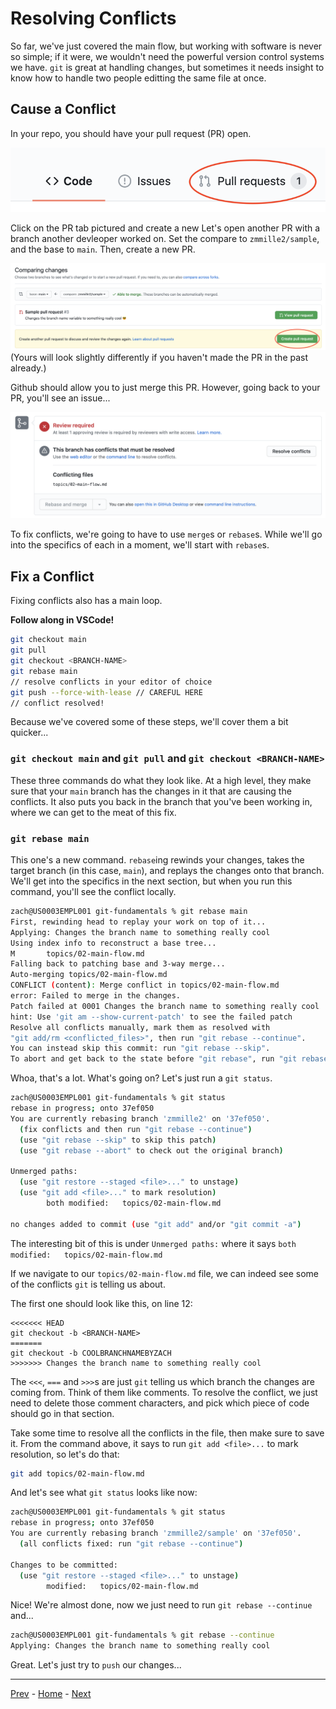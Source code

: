 # Resolving Conflicts
So far, we've just covered the main flow, but working with software is never so simple; if it were, we wouldn't need the powerful version control systems we have.
`git` is great at handling changes, but sometimes it needs insight to know how to handle two people editting the same file at once.

## Cause a Conflict
In your repo, you should have your pull request (PR) open.

![The Github ribbon with 1 Pull Request.](../resources/active-pr.png)

Click on the PR tab pictured and create a new 
Let's open another PR with a branch another devleoper worked on.
Set the compare to `zmmille2/sample`, and the base to `main`.
Then, create a new PR.

![The comparing changes page.](../resources/new-pr.png)
(Yours will look slightly differently if you haven't made the PR in the past already.)

Github should allow you to just merge this PR.
However, going back to your PR, you'll see an issue...

![There is a conflict, as these two changes touch the same lines in the same file.](../resources/confict.png)

To fix conflicts, we're going to have to use `merge`s or `rebase`s.
While we'll go into the specifics of each in a moment, we'll start with `rebase`s.

## Fix a Conflict

Fixing conflicts also has a main loop.

**Follow along in VSCode!**

```bash
git checkout main
git pull
git checkout <BRANCH-NAME>
git rebase main
// resolve conflicts in your editor of choice
git push --force-with-lease // CAREFUL HERE
// conflict resolved!
```

Because we've covered some of these steps, we'll cover them a bit quicker...

### `git checkout main` and `git pull` and `git checkout <BRANCH-NAME>`
These three commands do what they look like.
At a high level, they make sure that your `main` branch has the changes in it that are causing the conflicts.
It also puts you back in the branch that you've been working in, where we can get to the meat of this fix.

### `git rebase main`
This one's a new command.
`rebase`ing rewinds your changes, takes the target branch (in this case, `main`), and replays the changes onto that branch.
We'll get into the specifics in the next section, but when you run this command, you'll see the conflict locally.

```bash
zach@US0003EMPL001 git-fundamentals % git rebase main
First, rewinding head to replay your work on top of it...
Applying: Changes the branch name to something really cool
Using index info to reconstruct a base tree...
M       topics/02-main-flow.md
Falling back to patching base and 3-way merge...
Auto-merging topics/02-main-flow.md
CONFLICT (content): Merge conflict in topics/02-main-flow.md
error: Failed to merge in the changes.
Patch failed at 0001 Changes the branch name to something really cool
hint: Use 'git am --show-current-patch' to see the failed patch
Resolve all conflicts manually, mark them as resolved with
"git add/rm <conflicted_files>", then run "git rebase --continue".
You can instead skip this commit: run "git rebase --skip".
To abort and get back to the state before "git rebase", run "git rebase --abort".
```

Whoa, that's a lot.
What's going on?
Let's just run a `git status`.

```bash
zach@US0003EMPL001 git-fundamentals % git status                                                  
rebase in progress; onto 37ef050
You are currently rebasing branch 'zmmille2' on '37ef050'.
  (fix conflicts and then run "git rebase --continue")
  (use "git rebase --skip" to skip this patch)
  (use "git rebase --abort" to check out the original branch)

Unmerged paths:
  (use "git restore --staged <file>..." to unstage)
  (use "git add <file>..." to mark resolution)
        both modified:   topics/02-main-flow.md

no changes added to commit (use "git add" and/or "git commit -a")
```

The interesting bit of this is under `Unmerged paths:` where it says `both modified:   topics/02-main-flow.md`

If we navigate to our `topics/02-main-flow.md` file, we can indeed see some of the conflicts `git` is telling us about.

The first one should look like this, on line 12:
```
<<<<<<< HEAD
git checkout -b <BRANCH-NAME>
=======
git checkout -b COOLBRANCHNAMEBYZACH
>>>>>>> Changes the branch name to something really cool
```

The `<<<`, `===` and `>>>`s are just `git` telling us which branch the changes are coming from.
Think of them like comments.
To resolve the conflict, we just need to delete those comment characters, and pick which piece of code should go in that section.

Take some time to resolve all the conflicts in the file, then make sure to save it.
From the command above, it says to run `git add <file>...` to mark resolution, so let's do that:

```bash
git add topics/02-main-flow.md
```

And let's see what `git status` looks like now:

```bash
zach@US0003EMPL001 git-fundamentals % git status
rebase in progress; onto 37ef050
You are currently rebasing branch 'zmmille2/sample' on '37ef050'.
  (all conflicts fixed: run "git rebase --continue")

Changes to be committed:
  (use "git restore --staged <file>..." to unstage)
        modified:   topics/02-main-flow.md
```

Nice!
We're almost done, now we just need to run `git rebase --continue` and...

```bash
zach@US0003EMPL001 git-fundamentals % git rebase --continue
Applying: Changes the branch name to something really cool
```

Great.
Let's just try to `push` our changes...


---
[Prev](02-main-flow.md) - [Home](../README.md) - [Next](04-merges-and-rebases.md)
